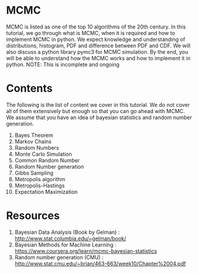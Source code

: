 # MCMC

MCMC is listed as one of the top 10 algorithms of the 20th century. In this tutorial, we go through what is MCMC, when it is required and 
how to implement MCMC in python. We expect knowledge and understanding of distributions, histogram, PDF and difference between PDF and CDF. We will also discuss a python library pymc3 for MCMC simulation. By the end, you will be able to understand how the MCMC works and how to implement it in python.
NOTE: This is incomplete and ongoing

# Contents
The following is the list of content we cover in this tutorial. We do not cover all of them extensively but enough so that you can go ahead with MCMC. We assume that you have an idea of bayesian statistics and random number generation.
1. Bayes Theorem
2. Markov Chains
3. Random Numbers
4. Monte Carlo Simulation
5. Common Random Number
6. Random Number generation
7. Gibbs Sampling 
8. Metropolis algorithm
9. Metropolis-Hastings
10. Expectation Maximization

# Resources
1. Bayesian Data Analysis (Book by Gelman) : http://www.stat.columbia.edu/~gelman/book/
2. Bayesian Methods for Machine Learning   : https://www.coursera.org/learn/mcmc-bayesian-statistics
3. Random number generation (CMU)          : http://www.stat.cmu.edu/~brian/463-663/week10/Chapter%2004.pdf
